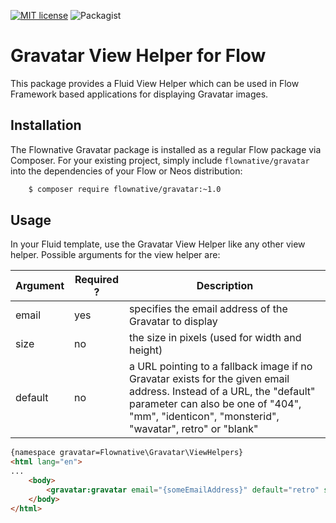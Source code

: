[![MIT license](http://img.shields.io/badge/license-MIT-brightgreen.svg)](http://opensource.org/licenses/MIT)
![Packagist][packagist]

[packagist]: https://img.shields.io/packagist/v/flownative/gravatar.svg

# Gravatar View Helper for Flow

This package provides a Fluid View Helper which can be used in Flow Framework based applications for displaying
Gravatar images.

## Installation

The Flownative Gravatar package is installed as a regular Flow package via Composer. For your existing project,
simply include `flownative/gravatar` into the dependencies of your Flow or Neos distribution:

```bash
    $ composer require flownative/gravatar:~1.0
```

## Usage

In your Fluid template, use the Gravatar View Helper like any other view helper. Possible arguments for the view
helper are:

|Argument|Required ?|Description|
|--------|----------|-----------|
|email   |yes       |specifies the email address of the Gravatar to display|
|size    |no        |the size in pixels (used for width and height)|
|default |no        |a URL pointing to a fallback image if no Gravatar exists for the given email address. Instead of a URL, the "default" parameter can also be one of "404", "mm", "identicon", "monsterid", "wavatar", retro" or "blank"|

```html
{namespace gravatar=Flownative\Gravatar\ViewHelpers}
<html lang="en">
...
    <body>
        <gravatar:gravatar email="{someEmailAddress}" default="retro" size="48" alt="image" class="img-circle" width="48" height="48" />
    </body>
</html>
```
